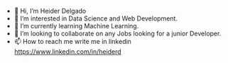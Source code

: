 - 👋 Hi, I’m Heider Delgado
- 👀 I’m interested in Data Science and Web Development. 
- 🌱 I’m currently learning Machine Learning.
- 💞️ I’m looking to collaborate on any Jobs looking for a junior Developer. 
- 📫 How to reach me write me in linkedin https://www.linkedin.com/in/heiderd

<!---
HighDeFing/HighDeFing is a ✨ special ✨ repository because its `README.md` (this file) appears on your GitHub profile.
You can click the Preview link to take a look at your changes.
--->
